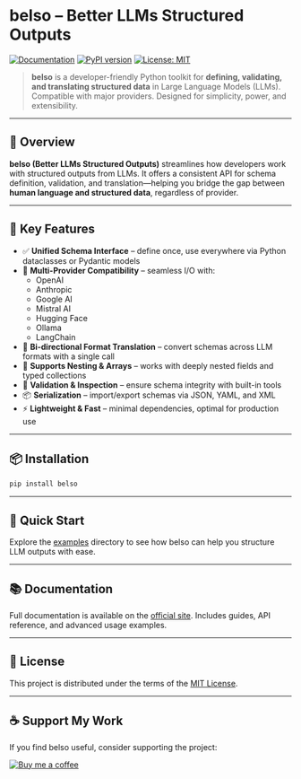 # belso – Better LLMs Structured Outputs

[![Documentation](https://img.shields.io/badge/docs-GitHub%20Pages-blue)](https://MikiTwenty.github.io/belso/)
[![PyPI version](https://badge.fury.io/py/belso.svg)](https://badge.fury.io/py/belso)
[![License: MIT](https://img.shields.io/badge/License-MIT-yellow.svg)](https://opensource.org/licenses/MIT)

> **belso** is a developer-friendly Python toolkit for **defining, validating, and translating structured data** in Large Language Models (LLMs).
> Compatible with major providers. Designed for simplicity, power, and extensibility.

---

## 🚀 Overview

**belso (Better LLMs Structured Outputs)** streamlines how developers work with structured outputs from LLMs.
It offers a consistent API for schema definition, validation, and translation—helping you bridge the gap between **human language and structured data**, regardless of provider.

---

## 🔑 Key Features

- ✅ **Unified Schema Interface** – define once, use everywhere via Python dataclasses or Pydantic models
- 🔀 **Multi-Provider Compatibility** – seamless I/O with:
  - OpenAI
  - Anthropic
  - Google AI
  - Mistral AI
  - Hugging Face
  - Ollama
  - LangChain
- 🔁 **Bi-directional Format Translation** – convert schemas across LLM formats with a single call
- 🧱 **Supports Nesting & Arrays** – works with deeply nested fields and typed collections
- 🧪 **Validation & Inspection** – ensure schema integrity with built-in tools
- 📦 **Serialization** – import/export schemas via JSON, YAML, and XML
- ⚡ **Lightweight & Fast** – minimal dependencies, optimal for production use

---

## 📦 Installation

```bash
pip install belso
```

---

## 🧪 Quick Start

Explore the [examples](examples/) directory to see how belso can help you structure LLM outputs with ease.

---

## 📚 Documentation

Full documentation is available on the [official site](https://MikiTwenty.github.io/belso/).
Includes guides, API reference, and advanced usage examples.

---

## 📄 License

This project is distributed under the terms of the [MIT License](LICENSE).

---

## ☕ Support My Work

If you find belso useful, consider supporting the project:

[![Buy me a coffee](https://img.shields.io/badge/Buy_Me_A_Coffee-FFDD00?style=for-the-badge&logo=buy-me-a-coffee&logoColor=black)](https://www.buymeacoffee.com/mikitwenty)
